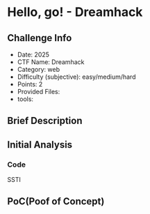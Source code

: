 # Hello, go! - Dreamhack
## Challenge Info
- Date: 2025
- CTF Name: Dreamhack
- Category: web
- Difficulty (subjective): easy/medium/hard
- Points: 2
- Provided Files:
- tools:
## Brief Description
## Initial Analysis
### Code
SSTI
## PoC(Poof of Concept)
